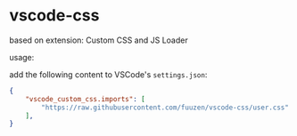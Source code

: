 # vscode-css

based on extension: Custom CSS and JS Loader

usage:

add the following content to VSCode's `settings.json`:

```json json
{
    "vscode_custom_css.imports": [
        "https://raw.githubusercontent.com/fuuzen/vscode-css/user.css"
    ],
}
```